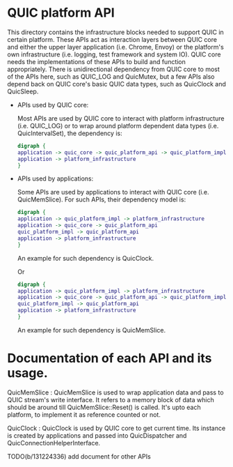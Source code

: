 # QUIC platform API

This directory contains the infrastructure blocks needed to support QUIC in
certain platform. These APIs act as interaction layers between QUIC core and
either the upper layer application (i.e. Chrome, Envoy) or the platform's own
infrastructure (i.e. logging, test framework and system IO). QUIC core needs the
implementations of these APIs to build and function appropriately. There is
unidirectional dependency from QUIC core to most of the APIs here, such as
QUIC_LOG and QuicMutex, but a few APIs also depend back on QUIC core's basic
QUIC data types, such as QuicClock and QuicSleep.

-   APIs used by QUIC core:

    Most APIs are used by QUIC core to interact with platform infrastructure
    (i.e. QUIC_LOG) or to wrap around platform dependent data types (i.e.
    QuicIntervalSet), the dependency is:

    ```dot
    digraph {
    application -> quic_core -> quic_platform_api -> quic_platform_impl -> platform_infrastructure
    application -> platform_infrastructure
    }
    ```

-   APIs used by applications:

    Some APIs are used by applications to interact with QUIC core (i.e.
    QuicMemSlice). For such APIs, their dependency model is:

    ```dot
    digraph {
    application -> quic_platform_impl -> platform_infrastructure
    application -> quic_core -> quic_platform_api
    quic_platform_impl -> quic_platform_api
    application -> platform_infrastructure
    }
    ```

    An example for such dependency is QuicClock.

    Or

    ```dot
    digraph {
    application -> quic_platform_impl -> platform_infrastructure
    application -> quic_core -> quic_platform_api -> quic_platform_impl
    quic_platform_impl -> quic_platform_api
    application -> platform_infrastructure
    }
    ```

    An example for such dependency is QuicMemSlice.

# Documentation of each API and its usage.

QuicMemSlice
:   QuicMemSlice is used to wrap application data and pass to QUIC stream's
    write interface. It refers to a memory block of data which should be around
    till QuicMemSlice::Reset() is called. It's upto each platform, to implement
    it as reference counted or not.

QuicClock
:   QuicClock is used by QUIC core to get current time. Its instance is created
    by applications and passed into QuicDispatcher and
    QuicConnectionHelperInterface.

TODO(b/131224336) add document for other APIs
